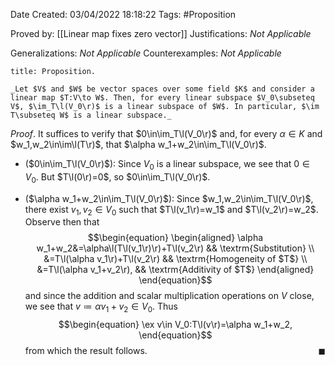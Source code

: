 <div class="topSpace"></div>

Date Created: 03/04/2022 18:18:22
Tags: #Proposition

Proved by: [[Linear map fixes zero vector]]
Justifications: _Not Applicable_

Generalizations: _Not Applicable_
Counterexamples: _Not Applicable_

``` ad-Proposition
title: Proposition.

_Let $V$ and $W$ be vector spaces over some field $K$ and consider a linear map $T:V\to W$. Then, for every linear subspace $V_0\subseteq V$, $\im_T\l(V_0\r)$ is a linear subspace of $W$. In particular, $\im T\subseteq W$ is a linear subspace._

```

_Proof_. It suffices to verify that $0\in\im_T\l(V_0\r)$ and, for every $\alpha\in K$ and $w_1,w_2\in\im\l(T\r)$, that $\alpha w_1+w_2\in\im_T\l(V_0\r)$.
* ($0\in\im_T\l(V_0\r)$): Since $V_0$ is a linear subspace, we see that $0\in V_0$. But $T\l(0\r)=0$, so $0\in\im_T\l(V_0\r)$.

* ($\alpha w_1+w_2\in\im_T\l(V_0\r)$): Since $w_1,w_2\in\im_T\l(V_0\r)$, there exist $v_1,v_2\in V_0$ such that $T\l(v_1\r)=w_1$ and $T\l(v_2\r)=w_2$. Observe then that
$$\begin{equation}
    \begin{aligned}
        \alpha w_1+w_2&=\alpha\l(T\l(v_1\r)\r)+T\l(v_2\r) && \textrm{Substitution} \\
        &=T\l(\alpha v_1\r)+T\l(v_2\r) && \textrm{Homogeneity of $T$} \\
        &=T\l(\alpha v_1+v_2\r), && \textrm{Additivity of $T$}
    \end{aligned}
\end{equation}$$
and since the addition and scalar multiplication operations on $V$ close, we see that $v\coloneqq\alpha v_1+v_2\in V_0$. Thus
$$\begin{equation}
    \ex v\in V_0:T\l(v\r)=\alpha w_1+w_2,
\end{equation}$$
from which the result follows.<span style="float:right;">$\blacksquare$</span>
